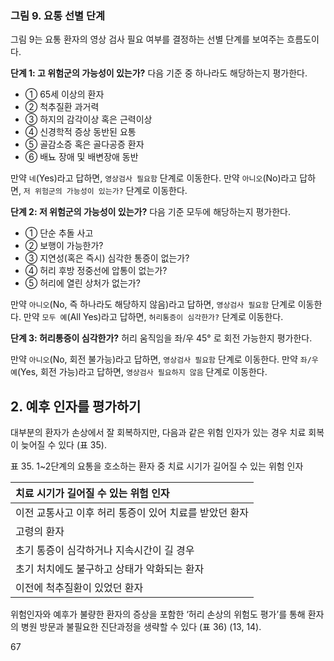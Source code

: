 ### 그림 9. 요통 선별 단계

그림 9는 요통 환자의 영상 검사 필요 여부를 결정하는 선별 단계를 보여주는 흐름도이다.

**단계 1: 고 위험군의 가능성이 있는가?**
다음 기준 중 하나라도 해당하는지 평가한다.
*   ① 65세 이상의 환자
*   ② 척추질환 과거력
*   ③ 하지의 감각이상 혹은 근력이상
*   ④ 신경학적 증상 동반된 요통
*   ⑤ 골감소증 혹은 골다공증 환자
*   ⑥ 배뇨 장애 및 배변장애 동반

만약 `네`(Yes)라고 답하면, `영상검사 필요함` 단계로 이동한다.
만약 `아니오`(No)라고 답하면, `저 위험군의 가능성이 있는가?` 단계로 이동한다.

**단계 2: 저 위험군의 가능성이 있는가?**
다음 기준 모두에 해당하는지 평가한다.
*   ① 단순 추돌 사고
*   ② 보행이 가능한가?
*   ③ 지연성(혹은 즉시) 심각한 통증이 없는가?
*   ④ 허리 후방 정중선에 압통이 없는가?
*   ⑤ 허리에 열린 상처가 없는가?

만약 `아니오`(No, 즉 하나라도 해당하지 않음)라고 답하면, `영상검사 필요함` 단계로 이동한다.
만약 `모두 예`(All Yes)라고 답하면, `허리통증이 심각한가?` 단계로 이동한다.

**단계 3: 허리통증이 심각한가?**
허리 움직임을 좌/우 45° 로 회전 가능한지 평가한다.

만약 `아니오`(No, 회전 불가능)라고 답하면, `영상검사 필요함` 단계로 이동한다.
만약 `좌/우 예`(Yes, 회전 가능)라고 답하면, `영상검사 필요하지 않음` 단계로 이동한다.

## 2. 예후 인자를 평가하기
대부분의 환자가 손상에서 잘 회복하지만, 다음과 같은 위험 인자가 있는 경우 치료 회복이 늦어질 수 있다 (표 35).

표 35. 1~2단계의 요통을 호소하는 환자 중 치료 시기가 길어질 수 있는 위험 인자

| 치료 시기가 길어질 수 있는 위험 인자                               |
| :----------------------------------------------------------------- |
| 이전 교통사고 이후 허리 통증이 있어 치료를 받았던 환자             |
| 고령의 환자                                                        |
| 초기 통증이 심각하거나 지속시간이 길 경우                          |
| 초기 처치에도 불구하고 상태가 악화되는 환자                        |
| 이전에 척추질환이 있었던 환자                                      |

위험인자와 예후가 불량한 환자의 증상을 포함한 ‘허리 손상의 위험도 평가’를 통해 환자의 병원 방문과 불필요한 진단과정을 생략할 수 있다 (표 36) (13, 14).

<PAGE>67